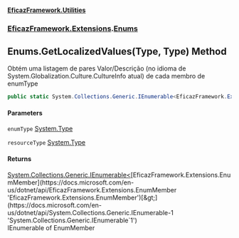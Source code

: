 #### [EficazFramework.Utilities](EficazFrameworkUtilities.md 'EficazFramework Utilities')
### [EficazFramework.Extensions](EficazFrameworkUtilities.md#EficazFramework_Extensions 'EficazFramework.Extensions').[Enums](Enums.md 'EficazFramework.Extensions.Enums')
## Enums.GetLocalizedValues(Type, Type) Method
Obtém uma listagem de pares Valor/Descrição (no idioma de System.Globalization.Culture.CultureInfo atual) de cada membro de enumType  
```csharp
public static System.Collections.Generic.IEnumerable<EficazFramework.Extensions.EnumMember> GetLocalizedValues(System.Type enumType, System.Type resourceType);
```
#### Parameters
<a name='EficazFramework_Extensions_Enums_GetLocalizedValues(System_Type_System_Type)_enumType'></a>
`enumType` [System.Type](https://docs.microsoft.com/en-us/dotnet/api/System.Type 'System.Type')  
  
<a name='EficazFramework_Extensions_Enums_GetLocalizedValues(System_Type_System_Type)_resourceType'></a>
`resourceType` [System.Type](https://docs.microsoft.com/en-us/dotnet/api/System.Type 'System.Type')  
  
#### Returns
[System.Collections.Generic.IEnumerable&lt;](https://docs.microsoft.com/en-us/dotnet/api/System.Collections.Generic.IEnumerable-1 'System.Collections.Generic.IEnumerable`1')[EficazFramework.Extensions.EnumMember](https://docs.microsoft.com/en-us/dotnet/api/EficazFramework.Extensions.EnumMember 'EficazFramework.Extensions.EnumMember')[&gt;](https://docs.microsoft.com/en-us/dotnet/api/System.Collections.Generic.IEnumerable-1 'System.Collections.Generic.IEnumerable`1')  
IEnumerable of EnumMember
